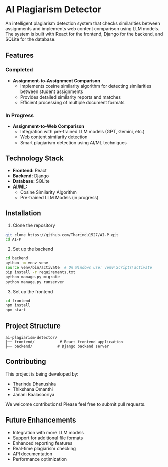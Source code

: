 # AI Plagiarism Detector

An intelligent plagiarism detection system that checks similarities between assignments and implements web content comparison using LLM models. The system is built with React for the frontend, Django for the backend, and SQLite for the database.

## Features

### Completed
- **Assignment-to-Assignment Comparison**
  - Implements cosine similarity algorithm for detecting similarities between student assignments
  - Provides detailed similarity reports and matches
  - Efficient processing of multiple document formats

### In Progress
- **Assignment-to-Web Comparison**
  - Integration with pre-trained LLM models (GPT, Gemini, etc.)
  - Web content similarity detection
  - Smart plagiarism detection using AI/ML techniques

## Technology Stack

- **Frontend:** React
- **Backend:** Django
- **Database:** SQLite
- **AI/ML:** 
  - Cosine Similarity Algorithm
  - Pre-trained LLM Models (in progress)

## Installation

1. Clone the repository
```bash
git clone https://github.com/Tharindu1527/AI-P.git
cd AI-P
```

2. Set up the backend
```bash
cd backend
python -m venv venv
source venv/bin/activate  # On Windows use: venv\Scripts\activate
pip install -r requirements.txt
python manage.py migrate
python manage.py runserver
```

3. Set up the frontend
```bash
cd frontend
npm install
npm start
```

## Project Structure

```
ai-plagiarism-detector/
├── frontend/           # React frontend application
├── backend/           # Django backend server
```

## Contributing

This project is being developed by:
- Tharindu Dhanushka
- Thikshana Omanthi
- Janani Baalasooriya

We welcome contributions! Please feel free to submit pull requests.

## Future Enhancements

- Integration with more LLM models
- Support for additional file formats
- Enhanced reporting features
- Real-time plagiarism checking
- API documentation
- Performance optimization
